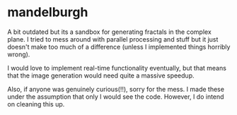 # mandelburgh

A bit outdated but its a sandbox for generating fractals in the complex plane. I tried to mess around with parallel processing and stuff but it just doesn't make too much of a difference (unless I implemented things horribly wrong).

I would love to implement real-time functionality eventually, but that means that the image generation would need quite a massive speedup.

Also, if anyone was genuinely curious(!!), sorry for the mess. I made these under the assumption that only I would see the code. However, I do intend on cleaning this up.

